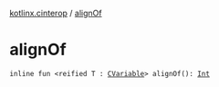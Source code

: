 [kotlinx.cinterop](index.md) / [alignOf](./align-of.md)

# alignOf

`inline fun <reified T : `[`CVariable`](-c-variable/index.md)`> alignOf(): `[`Int`](https://kotlinlang.org/api/latest/jvm/stdlib/kotlin/-int/index.html)